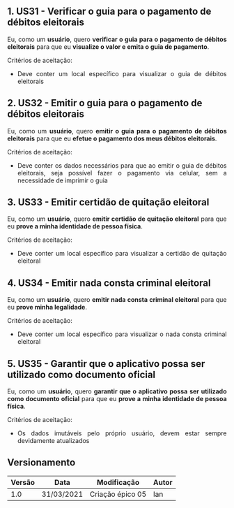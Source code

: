 ## 1. US31 - Verificar o guia para o pagamento de débitos eleitorais

<div style="text-align: justify">
Eu, como um <b>usuário</b>, quero <b>verificar o guia para o pagamento de débitos eleitorais</b> para que eu <b>visualize o valor e emita o guia de pagamento</b>.
</div>

Critérios de aceitação:

- <div style="text-align: justify">Deve conter um local específico para visualizar o guia de débitos eleitorais</div>

## 2. US32 - Emitir o guia para o pagamento de débitos eleitorais

<div style="text-align: justify">
Eu, como um <b>usuário</b>, quero <b>emitir o guia para o pagamento de débitos eleitorais</b> para que eu <b>efetue o pagamento dos meus débitos eleitorais</b>.
</div>

Critérios de aceitação:

- <div style="text-align: justify">Deve conter os dados necessários para que ao emitir o guia de débitos eleitorais, seja possível fazer o pagamento via celular, sem a necessidade de imprimir o guia</div>

## 3. US33 - Emitir certidão de quitação eleitoral

<div style="text-align: justify">
Eu, como um <b>usuário</b>, quero <b>emitir certidão de quitação eleitoral</b> para que eu <b>prove a minha identidade de pessoa física</b>.
</div>

Critérios de aceitação:

- <div style="text-align: justify">Deve conter um local específico para visualizar a certidão de quitação eleitoral</div>

## 4. US34 - Emitir nada consta criminal eleitoral

<div style="text-align: justify">
Eu, como um <b>usuário</b>, quero <b>emitir nada consta criminal eleitoral</b> para que eu <b>prove minha legalidade</b>.
</div>

Critérios de aceitação:

- <div style="text-align: justify">Deve conter um local específico para visualizar o nada consta criminal eleitoral</div>

## 5. US35 - Garantir que o aplicativo possa ser utilizado como documento oficial

<div style="text-align: justify">
Eu, como um <b>usuário</b>, quero <b>garantir que o aplicativo possa ser utilizado como documento oficial</b> para que eu <b>prove a minha identidade de pessoa física</b>.
</div>

Critérios de aceitação:

- <div style="text-align: justify">Os dados imutáveis pelo próprio usuário, devem estar sempre devidamente atualizados</div>

## Versionamento
| Versão | Data | Modificação | Autor |
|--|--|--|--|
| 1.0 | 31/03/2021 | Criação épico 05 | Ian |